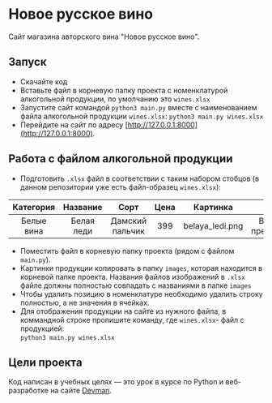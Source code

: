 # Новое русское вино

Сайт магазина авторского вина "Новое русское вино".

## Запуск

- Скачайте код
- Вставьте файл в корневую папку проекта с номенклатурой алкогольной продукции, по умолчанию это `wines.xlsx`
- Запустите сайт командой `python3 main.py` вместе с наименованием файла алкогольной продукции `wines.xlsx`: 
```python3 main.py wines.xlsx```
- Перейдите на сайт по адресу [http://127.0.0.1:8000](http://127.0.0.1:8000).

## Работа с файлом алкогольной продукции

- Подготовить `.xlsx` файл в соответствии с таким набором стобцов (в данном репозитории уже есть файл-образец `wines.xlsx`):

| Категория | Название | Сорт |	Цена | Картинка | Акция |
|:---------:|:---------:|:---------:|:---------:|:---------:|:---------:|
| Белые вина|Белая леди|Дамский пальчик|399|belaya_ledi.png|Выгодное предложение|

- Поместить файл в корневую папку проекта (рядом с файлом `main.py`).
- Картинки продукции копировать в папку `images`, которая находится в корневой папке проекта.
Названия файлов изображений в `.xlsx` файле должны полностью совпадать с названиями в папке `images`
- Чтобы удалить позицию в номенклатуре необходимо удалить строку полностью, а не значения в ячейках. 
- Для отображения продукции на сайте из нужного файла, в коммандной строке пропишите команду, где `wines.xlsx`- файл с продукцией:  
```python3 main.py wines.xlsx```   

## Цели проекта

Код написан в учебных целях — это урок в курсе по Python и веб-разработке на сайте [Devman](https://dvmn.org).
